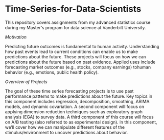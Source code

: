 # Time-Series-for-Data-Scientists

This repository covers assignments from my advanced statistics course during my Master's program for data science at Vanderbilt University. 

*Motivation* 

Predicting future outcomes is fundamental to human activity. Understanding how past events lead to current conditions can enable us to make predictions about the future. These projects will focus on how we can predictions about the future based on past evidence. Applied uses include forecasting market outcomes (e.g., stocks, company earnings) tohuman behavior (e.g., emotions, public health policy).

*Overview of Projects*

The goal of these time series forecasting projects is to use past performance patterns to make predictions about the future. Key topics in this component includes regression,
decomposition, smoothing, ARIMA models, and dynamic covariation. A second component will focus on applying dimension reduction techniques such as exploratory graph analysis (EGA) to
survey data. A third component of this course will focus on A/B testing (also referred to as experimental design). In this component, we’ll cover how we can manipulate different features
of the stimulus/environment to uncover predictions about behavior. 
